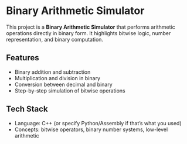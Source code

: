 # Binary Arithmetic Simulator  

This project is a **Binary Arithmetic Simulator** that performs arithmetic operations directly in binary form. It highlights bitwise logic, number representation, and binary computation.  

## Features  
- Binary addition and subtraction  
- Multiplication and division in binary  
- Conversion between decimal and binary  
- Step-by-step simulation of bitwise operations  

## Tech Stack  
- Language: C++ (or specify Python/Assembly if that’s what you used)  
- Concepts: bitwise operators, binary number systems, low-level arithmetic  

